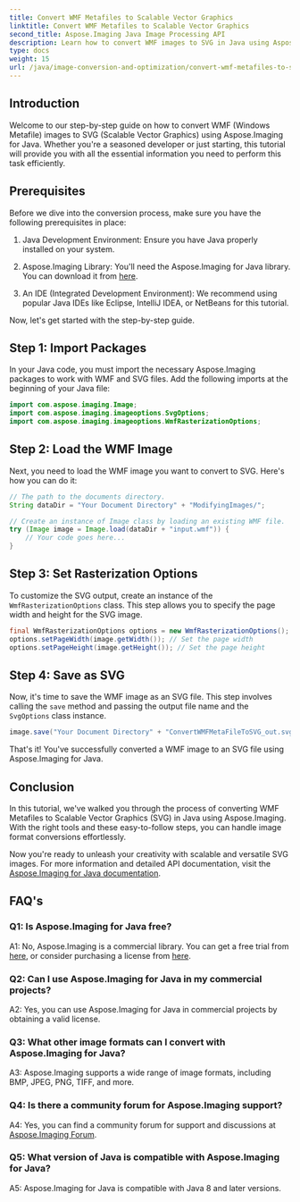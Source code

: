 ```yaml
---
title: Convert WMF Metafiles to Scalable Vector Graphics
linktitle: Convert WMF Metafiles to Scalable Vector Graphics
second_title: Aspose.Imaging Java Image Processing API
description: Learn how to convert WMF images to SVG in Java using Aspose.Imaging. Follow our step-by-step guide for efficient image format conversion.
type: docs
weight: 15
url: /java/image-conversion-and-optimization/convert-wmf-metafiles-to-scalable-vector-graphics.html/
---
```

## Introduction

Welcome to our step-by-step guide on how to convert WMF (Windows Metafile) images to SVG (Scalable Vector Graphics) using Aspose.Imaging for Java. Whether you're a seasoned developer or just starting, this tutorial will provide you with all the essential information you need to perform this task efficiently.

## Prerequisites

Before we dive into the conversion process, make sure you have the following prerequisites in place:

1. Java Development Environment: Ensure you have Java properly installed on your system.

2. Aspose.Imaging Library: You'll need the Aspose.Imaging for Java library. You can download it from [here](https://releases.aspose.com/imaging/java/).

3. An IDE (Integrated Development Environment): We recommend using popular Java IDEs like Eclipse, IntelliJ IDEA, or NetBeans for this tutorial.

Now, let's get started with the step-by-step guide.

## Step 1: Import Packages

In your Java code, you must import the necessary Aspose.Imaging packages to work with WMF and SVG files. Add the following imports at the beginning of your Java file:

```java
import com.aspose.imaging.Image;
import com.aspose.imaging.imageoptions.SvgOptions;
import com.aspose.imaging.imageoptions.WmfRasterizationOptions;
```

## Step 2: Load the WMF Image

Next, you need to load the WMF image you want to convert to SVG. Here's how you can do it:

```java
// The path to the documents directory.
String dataDir = "Your Document Directory" + "ModifyingImages/";

// Create an instance of Image class by loading an existing WMF file.
try (Image image = Image.load(dataDir + "input.wmf")) {
    // Your code goes here...
}
```

## Step 3: Set Rasterization Options

To customize the SVG output, create an instance of the `WmfRasterizationOptions` class. This step allows you to specify the page width and height for the SVG image.

```java
final WmfRasterizationOptions options = new WmfRasterizationOptions();
options.setPageWidth(image.getWidth()); // Set the page width
options.setPageHeight(image.getHeight()); // Set the page height
```

## Step 4: Save as SVG

Now, it's time to save the WMF image as an SVG file. This step involves calling the `save` method and passing the output file name and the `SvgOptions` class instance.

```java
image.save("Your Document Directory" + "ConvertWMFMetaFileToSVG_out.svg", new SvgOptions() {{ setVectorRasterizationOptions(options); }});
```

That's it! You've successfully converted a WMF image to an SVG file using Aspose.Imaging for Java.

## Conclusion

In this tutorial, we've walked you through the process of converting WMF Metafiles to Scalable Vector Graphics (SVG) in Java using Aspose.Imaging. With the right tools and these easy-to-follow steps, you can handle image format conversions effortlessly. 

Now you're ready to unleash your creativity with scalable and versatile SVG images. For more information and detailed API documentation, visit the [Aspose.Imaging for Java documentation](https://reference.aspose.com/imaging/java/).

## FAQ's

### Q1: Is Aspose.Imaging for Java free?

A1: No, Aspose.Imaging is a commercial library. You can get a free trial from [here](https://releases.aspose.com/), or consider purchasing a license from [here](https://purchase.aspose.com/buy).

### Q2: Can I use Aspose.Imaging for Java in my commercial projects?

A2: Yes, you can use Aspose.Imaging for Java in commercial projects by obtaining a valid license.

### Q3: What other image formats can I convert with Aspose.Imaging for Java?

A3: Aspose.Imaging supports a wide range of image formats, including BMP, JPEG, PNG, TIFF, and more.

### Q4: Is there a community forum for Aspose.Imaging support?

A4: Yes, you can find a community forum for support and discussions at [Aspose.Imaging Forum](https://forum.aspose.com/).

### Q5: What version of Java is compatible with Aspose.Imaging for Java?

A5: Aspose.Imaging for Java is compatible with Java 8 and later versions.
